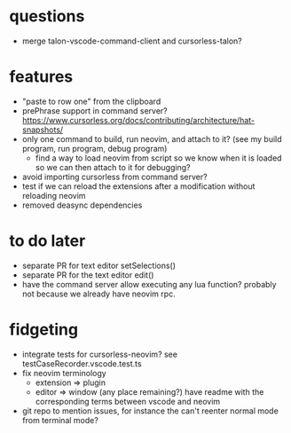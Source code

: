 # questions

- merge talon-vscode-command-client and cursorless-talon?

# features

- "paste to row one" from the clipboard
- prePhrase support in command server? https://www.cursorless.org/docs/contributing/architecture/hat-snapshots/
- only one command to build, run neovim, and attach to it? (see my build program, run program, debug program)
  - find a way to load neovim from script so we know when it is loaded so we can then attach to it for debugging?
- avoid importing cursorless from command server?
- test if we can reload the extensions after a modification without reloading neovim
- removed deasync dependencies

# to do later

- separate PR for text editor setSelections()
- separate PR for the text editor edit()
- have the command server allow executing any lua function? probably not because we already have neovim rpc.

# fidgeting

- integrate tests for cursorless-neovim? see testCaseRecorder.vscode.test.ts
- fix neovim terminology
  - extension => plugin
  - editor => window (any place remaining?)
    have readme with the corresponding terms between vscode and neovim
- git repo to mention issues, for instance the can't reenter normal mode from terminal mode?
